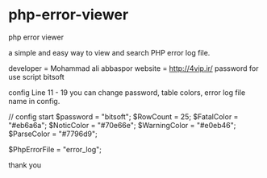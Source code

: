 # php-error-viewer
php error viewer

a simple and easy way to view and search PHP error log file.

developer = Mohammad ali abbaspor
website = http://4vip.ir/
password for use script bitsoft
 
config Line 11 - 19
you can change password, table colors, error log file name in config.

// config start
$password = "bitsoft";
$RowCount = 25;
$FatalColor = "#eb6a6a";
$NoticColor = "#70e66e";
$WarningColor = "#e0eb46";
$ParseColor = "#7796d9";

$PhpErrorFile = "error_log";

thank you
